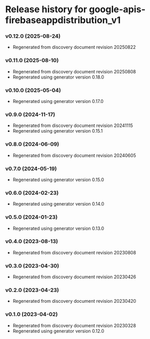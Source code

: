 # Release history for google-apis-firebaseappdistribution_v1

### v0.12.0 (2025-08-24)

* Regenerated from discovery document revision 20250822

### v0.11.0 (2025-08-10)

* Regenerated from discovery document revision 20250808
* Regenerated using generator version 0.18.0

### v0.10.0 (2025-05-04)

* Regenerated using generator version 0.17.0

### v0.9.0 (2024-11-17)

* Regenerated from discovery document revision 20241115
* Regenerated using generator version 0.15.1

### v0.8.0 (2024-06-09)

* Regenerated from discovery document revision 20240605

### v0.7.0 (2024-05-19)

* Regenerated using generator version 0.15.0

### v0.6.0 (2024-02-23)

* Regenerated using generator version 0.14.0

### v0.5.0 (2024-01-23)

* Regenerated using generator version 0.13.0

### v0.4.0 (2023-08-13)

* Regenerated from discovery document revision 20230808

### v0.3.0 (2023-04-30)

* Regenerated from discovery document revision 20230426

### v0.2.0 (2023-04-23)

* Regenerated from discovery document revision 20230420

### v0.1.0 (2023-04-02)

* Regenerated from discovery document revision 20230328
* Regenerated using generator version 0.12.0

